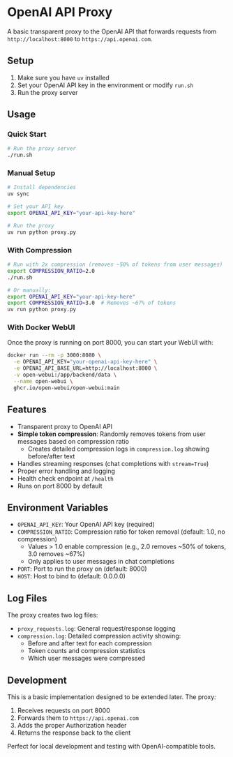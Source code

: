 # OpenAI API Proxy

A basic transparent proxy to the OpenAI API that forwards requests from `http://localhost:8000` to `https://api.openai.com`.

## Setup

1. Make sure you have `uv` installed
2. Set your OpenAI API key in the environment or modify `run.sh`
3. Run the proxy server

## Usage

### Quick Start

```bash
# Run the proxy server
./run.sh
```

### Manual Setup

```bash
# Install dependencies
uv sync

# Set your API key
export OPENAI_API_KEY="your-api-key-here"

# Run the proxy
uv run python proxy.py
```

### With Compression

```bash
# Run with 2x compression (removes ~50% of tokens from user messages)
export COMPRESSION_RATIO=2.0
./run.sh

# Or manually:
export OPENAI_API_KEY="your-api-key-here"
export COMPRESSION_RATIO=3.0  # Removes ~67% of tokens
uv run python proxy.py
```

### With Docker WebUI

Once the proxy is running on port 8000, you can start your WebUI with:

```bash
docker run --rm -p 3000:8080 \
  -e OPENAI_API_KEY="your-openai-api-key-here" \
  -e OPENAI_API_BASE_URL=http://localhost:8000 \
  -v open-webui:/app/backend/data \
  --name open-webui \
  ghcr.io/open-webui/open-webui:main
```

## Features

- Transparent proxy to OpenAI API
- **Simple token compression**: Randomly removes tokens from user messages based on compression ratio
  - Creates detailed compression logs in `compression.log` showing before/after text
- Handles streaming responses (chat completions with `stream=True`)
- Proper error handling and logging
- Health check endpoint at `/health`
- Runs on port 8000 by default

## Environment Variables

- `OPENAI_API_KEY`: Your OpenAI API key (required)
- `COMPRESSION_RATIO`: Compression ratio for token removal (default: 1.0, no compression)
  - Values > 1.0 enable compression (e.g., 2.0 removes ~50% of tokens, 3.0 removes ~67%)
  - Only applies to user messages in chat completions
- `PORT`: Port to run the proxy on (default: 8000)
- `HOST`: Host to bind to (default: 0.0.0.0)

## Log Files

The proxy creates two log files:

- `proxy_requests.log`: General request/response logging
- `compression.log`: Detailed compression activity showing:
  - Before and after text for each compression
  - Token counts and compression statistics
  - Which user messages were compressed

## Development

This is a basic implementation designed to be extended later. The proxy:

1. Receives requests on port 8000
2. Forwards them to `https://api.openai.com`
3. Adds the proper Authorization header
4. Returns the response back to the client

Perfect for local development and testing with OpenAI-compatible tools. 